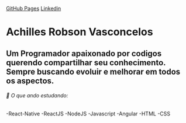  [GitHub Pages](https://github.com/gasperpb)     [Linkedin](https://www.linkedin.com/in/achilles-robson-48360b152)


# Achilles Robson Vasconcelos




## Um Programador apaixonado por codigos querendo compartilhar seu conhecimento. Sempre buscando evoluir e melhorar em todos os aspectos.

###### 📓 O que ando estudando:
-React-Native
-ReactJS
-NodeJS
-Javascript
-Angular
-HTML
-CSS

